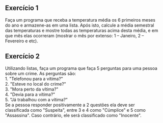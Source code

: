 <h2>Exercício 1</h2
<p> Faça um programa que receba a temperatura média os 6 primeiros meses do ano e armazene-as em uma lista.
Após isto, calcule a média semestral das temperaturas e mostre todas as temperaturas acima desta média,
e em que mês elas ocorreram (mostrar o mês por extenso: 1 – Janeiro, 2 – Fevereiro e etc).</p>


<h2>Exercício 2</h2>
<p>
Utilizando listas, faça um programa que faça 5 perguntas para uma pessoa sobre um crime. As perguntas são:<br>
1. "Telefonou para a vítima?"<br>
2. "Esteve no local do crime?"<br>
3. "Mora perto da vítima?"<br>
4. "Devia para a vítima?"<br>
5. "Já trabalhou com a vítima?"<br>
Se a pessoa responder positivamente a 2 questões ela deve ser classificada como "Suspeita", entre 3 e 4 como
"Cúmplice" e 5 como "Assassina". Caso contrário, ele será classificado como "Inocente".
</p>
